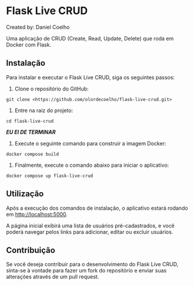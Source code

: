# Flask Live CRUD

Created by: Daniel Coelho

Uma aplicação de CRUD (Create, Read, Update, Delete) que roda em Docker com Flask.

## Instalação

Para instalar e executar o Flask Live CRUD, siga os seguintes passos:

1. Clone o repositório do GitHub:

```
git clone <https://github.com/olordecoelho/flask-live-crud.git>

```

1. Entre na raiz do projeto:

```
cd flask-live-crud

```
*****EU EI DE TERMINAR*****

1. Execute o seguinte comando para construir a imagem Docker:

```
docker compose build

```

1. Finalmente, execute o comando abaixo para iniciar o aplicativo:

```
docker compose up flask-live-crud

```

## Utilização

Após a execução dos comandos de instalação, o aplicativo estará rodando em [http://localhost:5000](http://localhost:5000/).

A página inicial exibirá uma lista de usuários pré-cadastrados, e você poderá navegar pelos links para adicionar, editar ou excluir usuários.

## Contribuição

Se você deseja contribuir para o desenvolvimento do Flask Live CRUD, sinta-se à vontade para fazer um fork do repositório e enviar suas alterações através de um pull request.
